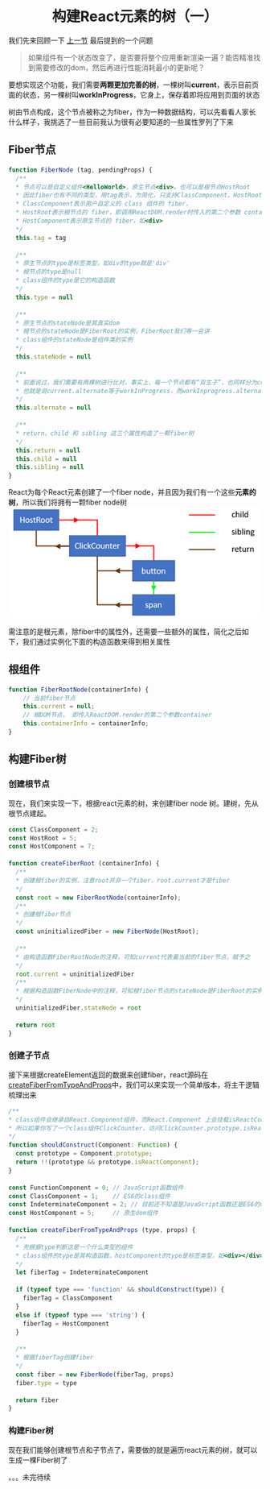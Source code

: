 <h1 align="center"> 构建React元素的树（一）</h1>

我们先来回顾一下 [上一节](../React组件/README.md) 最后提到的一个问题

> 如果组件有一个状态改变了，是否要将整个应用重新渲染一遍？能否精准找到需要修改的dom，然后再进行性能消耗最小的更新呢？

要想实现这个功能，我们需要**两颗更加完善的树**，一棵树叫**current**，表示目前页面的状态，另一棵树叫**workInProgress**，它身上，保存着即将应用到页面的状态

树由节点构成，这个节点被称之为fiber，作为一种数据结构，可以先看看人家长什么样子，我挑选了一些目前我认为很有必要知道的一些属性罗列了下来
## Fiber节点
```js
function FiberNode (tag, pendingProps) {
  /**
  * 节点可以是自定义组件<HelloWorld>，原生节点<div>。也可以是根节点HostRoot
  * 因此fiber也有不同的类型，用tag表示，为简化，只支持ClassComponent，HostRoot，HostComponent三个类型，其中
  * ClassComponent表示用户自定义的 class 组件的 fiber，
  * HostRoot表示根节点的 fiber，即调用ReactDOM.render时传入的第二个参数 container。
  * HostComponent表示原生节点的 fiber，如<div>
  */
  this.tag = tag
  
  /** 
  * 原生节点的type是标签类型，如div的type就是'div'
  * 根节点的type是null
  * class组件的type是它的构造函数
  */
  this.type = null
  
  /**
  * 原生节点的stateNode是其真实dom
  * 根节点的stateNode是FiberRoot的实例，FiberRoot我们等一会讲
  * class组件的stateNode是组件类的实例
  */
  this.stateNode = null
  
  /**
  * 前面说过，我们需要有两棵树进行比对，事实上，每一个节点都有“双生子”，也同样分为current节点和workInprogress节点， 它们通过alternate连接起来，
  * 也就是说current.alternate等于workInProgress，而workInprogress.alternate即current
  */
  this.alternate = null
  
  /**
  * return，child 和 sibling 这三个属性构造了一颗fiber树
  */
  this.return = null
  this.child = null
  this.sibling = null
}
```
React为每个React元素创建了一个fiber node，并且因为我们有一个这些**元素的树**，所以我们将拥有一颗fiber node树
![](../assets/fiberTreeNodes.png)

需注意的是根元素，除fiber中的属性外，还需要一些额外的属性，简化之后如下，我们通过实例化下面的构造函数来得到相关属性

## 根组件
```js
function FiberRootNode(containerInfo) {
  	// 当前fiber节点
    this.current = null;
  	// 根DOM节点， 即传入ReactDOM.render的第二个参数container
    this.containerInfo = containerInfo;
}
```

## 构建Fiber树
### 创建根节点

现在，我们来实现一下，根据react元素的树，来创建fiber node 树。建树，先从根节点建起。

```js
const ClassComponent = 2;
const HostRoot = 5;
const HostComponent = 7;

function createFiberRoot (containerInfo) {
  /**
  * 创建根fiber的实例，注意root并非一个fiber，root.current才是fiber
  */
  const root = new FiberRootNode(containerInfo);
  /**
  * 创建根fiber节点
  */
  const uninitializedFiber = new FiberNode(HostRoot);
  
  /**
  * 由构造函数FiberRootNode的注释，可知current代表着当前的fiber节点，赋予之
  */
  root.current = uninitializedFiber
  /**
  * 根据构造函数FiberNode中的注释，可知根fiber节点的stateNode是FiberRoot的实例，赋予之
  */
  uninitializedFiber.stateNode = root
  
  return root
}
```

### 创建子节点

接下来根据createElement返回的数据来创建fiber，react源码在[createFiberFromTypeAndProps](https://github.com/facebook/react/blob/769b1f270e1251d9dbdce0fcbd9e92e502d059b8/packages/react-reconciler/src/ReactFiber.js#L414)中，我们可以来实现一个简单版本，将主干逻辑梳理出来

```js
/**
* class组件会继承自React.Component组件，而React.Component 上会挂载isReactComponent这个属性
* 所以如果你写了一个class组件ClickCounter，访问ClickCounter.prototype.isReactComponent会得到true
*/
function shouldConstruct(Component: Function) {
  const prototype = Component.prototype;
  return !!(prototype && prototype.isReactComponent);
}

const FunctionComponent = 0; // JavaScript函数组件
const ClassComponent = 1;    // ES6的class组件
const IndeterminateComponent = 2; // 目前还不知道是JavaScript函数还是ES6的class
const HostComponent = 5;     // 原生dom组件

function createFiberFromTypeAndProps (type, props) {
  /**
  * 先根据type判断这是一个什么类型的组件
  * class组件的type是其构造函数，hostComponent的type是标签类型，如<div></div>的type是‘div’
  */
  let fiberTag = IndeterminateComponent
  
  if (typeof type === 'function' && shouldConstruct(type)) {
    fiberTag = ClassComponent
  }
  else if (typeof type === 'string') {
    fiberTag = HostComponent
  }
  
  /**
  * 根据fiberTag创建fiber
  */
  const fiber = new FiberNode(fiberTag, props)
  fiber.type = type
  
  return fiber
}
```

### 构建Fiber树

现在我们能够创建根节点和子节点了，需要做的就是遍历react元素的树，就可以生成一棵Fiber树了

。。。未完待续